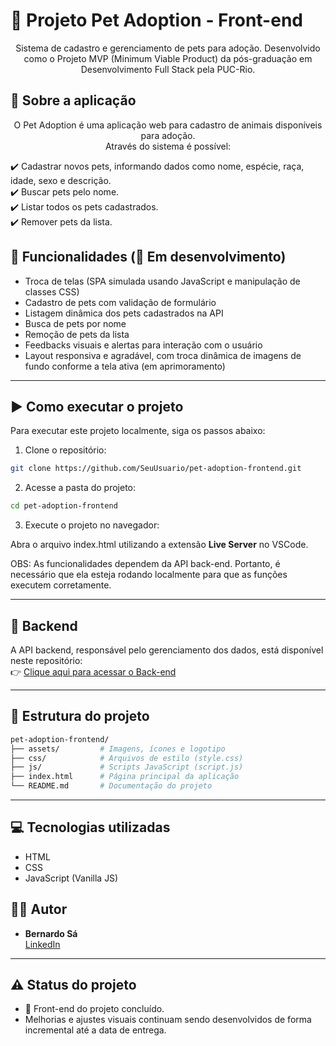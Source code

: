 # 🐾 Projeto Pet Adoption - Front-end

<p align="center"> Sistema de cadastro e gerenciamento de pets para adoção. Desenvolvido como o Projeto MVP (Minimum Viable Product) da pós-graduação em Desenvolvimento Full Stack pela PUC-Rio.</p>

## 🚀 Sobre a aplicação
<p align="center"> O Pet Adoption é uma aplicação web para cadastro de animais disponíveis para adoção. 
<br>Através do sistema é possível: </p> 
✔️ Cadastrar novos pets, informando dados como nome, espécie, raça, idade, sexo e descrição. <br>
✔️ Buscar pets pelo nome. <br>
✔️ Listar todos os pets cadastrados. <br>
✔️ Remover pets da lista.

## 🎯 Funcionalidades (🚧 Em desenvolvimento)
- Troca de telas (SPA simulada usando JavaScript e manipulação de classes CSS)  
- Cadastro de pets com validação de formulário
- Listagem dinâmica dos pets cadastrados na API 
- Busca de pets por nome  
- Remoção de pets da lista  
- Feedbacks visuais e alertas para interação com o usuário
- Layout responsiva e agradável, com troca dinâmica de imagens de fundo conforme a tela ativa (em aprimoramento)

---

## ▶️ Como executar o projeto

Para executar este projeto localmente, siga os passos abaixo:

1. Clone o repositório:
```bash
git clone https://github.com/SeuUsuario/pet-adoption-frontend.git
```

2. Acesse a pasta do projeto:
```bash
cd pet-adoption-frontend
```

3. Execute o projeto no navegador:

Abra o arquivo index.html utilizando a extensão **Live Server** no VSCode.


OBS: As funcionalidades dependem da API back-end. Portanto, é necessário que ela esteja rodando localmente para que as funções executem corretamente.

--- 

## 🔗 Backend
A API backend, responsável pelo gerenciamento dos dados, está disponível neste repositório:  
👉 [Clique aqui para acessar o Back-end](https://github.com/BernardoSa01/Pet-Adoption-Back-End) 

---

## 📂 Estrutura do projeto

```bash
pet-adoption-frontend/
├── assets/         # Imagens, ícones e logotipo
├── css/            # Arquivos de estilo (style.css)
├── js/             # Scripts JavaScript (script.js)
├── index.html      # Página principal da aplicação
└── README.md       # Documentação do projeto
```
---

## 💻 Tecnologias utilizadas
- HTML
- CSS
- JavaScript (Vanilla JS)

## 👨‍💻 Autor
- **Bernardo Sá** <br>
[LinkedIn](https://www.linkedin.com/in/bernardosa01/) 
---

## ⚠️ Status do projeto
- 🚧 Front-end do projeto concluído. 
- Melhorias e ajustes visuais continuam sendo desenvolvidos de forma incremental até a data de entrega.
